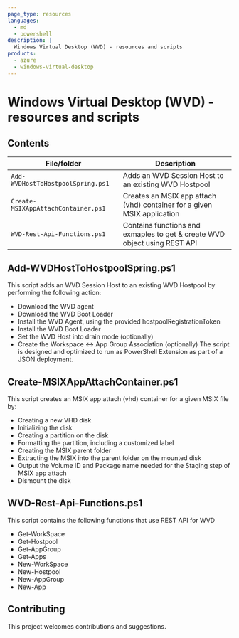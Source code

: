 ```yaml
---
page_type: resources
languages:
  - md
  - powershell
description: |
  Windows Virtual Desktop (WVD) - resources and scripts
products:
  - azure
  - windows-virtual-desktop
---
```


#  Windows Virtual Desktop (WVD) - resources and scripts


## Contents


| File/folder                         | Description                                                               |
|-------------------------------------|---------------------------------------------------------------------------|
| `Add-WVDHostToHostpoolSpring.ps1`   | Adds an WVD Session Host to an existing WVD Hostpool                      |
| `Create-MSIXAppAttachContainer.ps1` | Creates an MSIX app attach (vhd) container for a given MSIX application   |
| `WVD-Rest-Api-Functions.ps1`        | Contains functions and exmaples to get & create WVD object using REST API |

## Add-WVDHostToHostpoolSpring.ps1
This script adds an WVD Session Host to an existing WVD Hostpool by performing the following action:
 - Download the WVD agent
 - Download the WVD Boot Loader
 - Install the WVD Agent, using the provided hostpoolRegistrationToken
 - Install the WVD Boot Loader
 - Set the WVD Host into drain mode (optionally)
 - Create the Workspace <-> App Group Association (optionally)
The script is designed and optimized to run as PowerShell Extension as part of a JSON deployment.

## Create-MSIXAppAttachContainer.ps1
This script creates an MSIX app attach (vhd) container for a given MSIX file by:
 - Creating a new VHD disk
 - Initializing the disk
 - Creating a partition on the disk
 - Formatting the partition, including a customized label
 - Creating the MSIX parent folder
 - Extracting the MSIX into the parent folder on the mounted disk
 - Output the Volume ID and Package name needed for the Staging step of MSIX app attach
 - Dismount the disk
 
 ## WVD-Rest-Api-Functions.ps1
This script contains the following functions that use REST API for WVD
 - Get-WorkSpace
 - Get-Hostpool
 - Get-AppGroup
 - Get-Apps
 - New-WorkSpace
 - New-Hostpool
 - New-AppGroup
 - New-App

## Contributing

This project welcomes contributions and suggestions.

